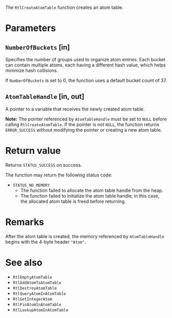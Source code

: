The `RtlCreateAtomTable` function creates an atom table.

# Parameters

## `NumberOfBuckets` [in]

Specifies the number of groups used to organize atom entries. Each bucket can contain multiple atoms, each having a different hash value, which helps minimize hash collisions.

If `NumberOfBuckets` is set to 0, the function uses a default bucket count of 37.

## `AtomTableHandle` [in, out]

A pointer to a variable that receives the newly created atom table.

**Note:** The pointer referenced by `AtomTableHandle` must be set to `NULL` before calling `RtlCreateAtomTable`. If the pointer is not `NULL`, the function returns `ERROR_SUCCESS` without modifying the pointer or creating a new atom table.

# Return value

Returns `STATUS_SUCCESS` on success.

The function may return the following status code:
* `STATUS_NO_MEMORY`
  * The function failed to allocate the atom table handle from the heap.
  * The function failed to initialize the atom table handle; in this case, the allocated atom table is freed before returning.

# Remarks

After the atom table is created, the memory referenced by `AtomTableHandle` begins with the 4-byte header `"Atom"`.

# See also

- `RtlEmptyAtomTable` 
- `RtlAddAtomToAtomTable`
- `RtlDestroyAtomTable`
- `RtlQueryAtomInAtomTable`
- `RtlGetIntegerAtom`
- `RtlPinAtomInAtomTable`
- `RtlLookupAtomInAtomTable`
